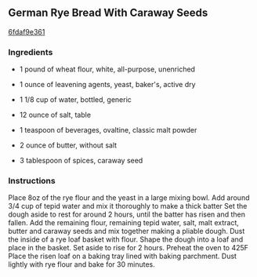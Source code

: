 ## German Rye Bread With Caraway Seeds

[6fdaf9e361](http://www.food.com/recipe/german-rye-bread-with-caraway-seeds-346841)

### Ingredients

 - 1 pound of wheat flour, white, all-purpose, unenriched

 - 1 ounce of leavening agents, yeast, baker's, active dry

 - 1 1/8 cup of water, bottled, generic

 - 12 ounce of salt, table

 - 1 teaspoon of beverages, ovaltine, classic malt powder

 - 2 ounce of butter, without salt

 - 3 tablespoon of spices, caraway seed

### Instructions

Place 8oz of the rye flour and the yeast in a large mixing bowl. Add around 3/4 cup of tepid water and mix it thoroughly to make a thick batter Set the dough aside to rest for around 2 hours, until the batter has risen and then fallen. Add the remaining flour, remaining tepid water, salt, malt extract, butter and caraway seeds and mix together making a pliable dough. Dust the inside of a rye loaf basket with flour. Shape the dough into a loaf and place in the basket. Set aside to rise for 2 hours. Preheat the oven to 425F Place the risen loaf on a baking tray lined with baking parchment. Dust lightly with rye flour and bake for 30 minutes.